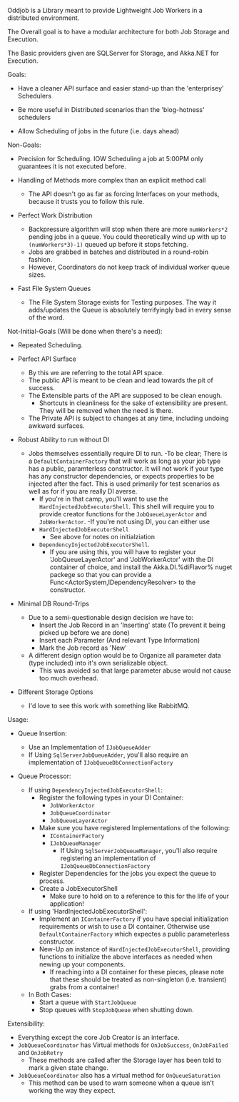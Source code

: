 Oddjob is a Library meant to provide Lightweight Job Workers in a distributed environment.

The Overall goal is to have a modular architecture for both Job Storage and Execution.

The Basic providers given are SQLServer for Storage, and Akka.NET for Execution.

Goals:

  - Have a cleaner API surface and easier stand-up than the 'enterprisey' Schedulers

  - Be more useful in Distributed scenarios than the 'blog-hotness' schedulers
  
  - Allow Scheduling of jobs in the future (i.e. days ahead)


Non-Goals:

  - Precision for Scheduling. IOW Scheduling a job at 5:00PM only guarantees it is not executed before.
  
  - Handling of Methods more complex than an explicit method call
    - The API doesn't go as far as forcing Interfaces on your methods, because it trusts you to follow this rule.

  - Perfect Work Distribution
    - Backpressure algorithm will stop when there are more `numWorkers*2` pending jobs in a queue. You could theoretically wind up with up to `(numWorkers*3)-1)` queued up before it stops fetching.
    - Jobs are grabbed in batches and distributed in a round-robin fashion. 
	- However, Coordinators do not keep track of individual worker queue sizes.

  - Fast File System Queues
    - The File System Storage exists for Testing purposes. The way it adds/updates the Queue is absolutely terrifyingly bad in every sense of the word.
	

Not-Initial-Goals (Will be done when there's a need):

 - Repeated Scheduling.

 - Perfect API Surface
   - By this we are referring to the total API space. 
   - The public API is meant to be clean and lead towards the pit of success.
   - The Extensible parts of the API are supposed to be clean enough.
     - Shortcuts in cleanliness for the sake of extensibility are present. They will be removed when the need is there.
   - The Private API is subject to changes at any time, including undoing awkward surfaces.


 - Robust Ability to run without DI
   - Jobs themselves essentially require DI to run.
     -To be clear; There is a `DefaultContainerFactory` that will work as long as your job type has a public, paramterless constructor. It will not work if your type has any constructor dependencies, or expects properties to be injected after the fact. This is used primarily for test scenarios as well as for if you are really DI averse.
	   - If you're in that camp, you'll want to use the `HardInjectedJobExecutorShell`. This shell will require you to provide creator functions for the `JobQueueLayerActor` and `JobWorkerActor`.
     -If you're not using DI, you can either use
	   - `HardInjectedJobExecutorShell` 
	     - See above for notes on initialziation
	   - `DependencyInjectedJobExecutorShell`. 
	     - If you are using this, you will have to register your 'JobQueueLayerActor' and 'JobWorkerActor' with the DI container of choice, and install the Akka.DI.%diFlavor% nuget packege so that you can provide a Func<ActorSystem,IDependencyResolver> to the constructor.
 - Minimal DB Round-Trips
   - Due to a semi-questionable design decision we have to:
     - Insert the Job Record in an 'Inserting' state (To prevent it being picked up before we are done)
	 - Insert each Parameter (And relevant Type Information)
	 - Mark the Job record as 'New'
   - A different design option would be to Organize all parameter data (type included) into it's own serializable object.
     - This was avoided so that large parameter abuse would not cause too much overhead.

 - Different Storage Options
   - I'd love to see this work with something like RabbitMQ.


Usage:

 - Queue Insertion:
   - Use an Implementation of `IJobQueueAdder`
    - If Using `SqlServerJobQueueAdder`, you'll also require an implementation of `IJobQueueDbConnectionFactory`

 - Queue Processor:
   - If using `DependencyInjectedJobExecutorShell`:
      - Register the following types in your DI Container:
        - `JobWorkerActor`
        - `JobQueueCoordinator`
        - `JobQueueLayerActor`
      - Make sure you have registered Implementations of the following:
        - `IContainerFactory`
        - `IJobQueueManager`
	      - If Using `SqlServerJobQueueManager`, you'll also require registering an implementation of `IJobQueueDbConnectionFactory`
      - Register Dependencies for the jobs you expect the queue to process.
      - Create a JobExecutorShell
        - Make sure to hold on to a reference to this for the life of your application!
   - If using 'HardInjectedJobExecutorShell':
      - Implement an `IContainerFactory` if you have special initialization requirements or wish to use a DI container. Otherwise use `DefaultContainerFactory` which expectes a public parameterless constructor.
	  - New-Up an instance of `HardInjectedJobExecutorShell`, providing functions to initialize the above interfaces as needed when newing up your components.
	    - If reaching into a DI container for these pieces, please note that these should be treated as non-singleton (i.e. transient) grabs from a container!
   - In Both Cases:
      - Start a queue with `StartJobQueue`
      - Stop queues with `StopJobQueue` when shutting down.

Extensibility:
  - Everything except the core Job Creator is an interface.
  - `JobQueueCoordinator` has Virtual methods for `OnJobSuccess`, `OnJobFailed` and `OnJobRetry`
    - These methods are called after the Storage layer has been told to mark a given state change.
  - `JobQueueCoordinator` also has a virtual method for `OnQueueSaturation`
    - This method can be used to warn someone when a queue isn't working the way they expect.